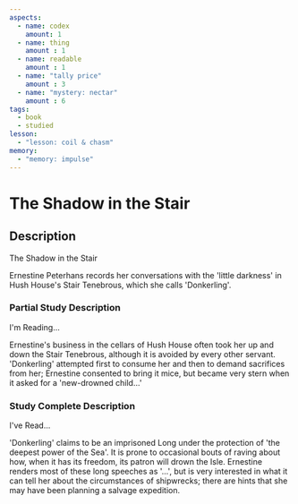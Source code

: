 ```yaml
---
aspects: 
  - name: codex
    amount: 1
  - name: thing
    amount : 1
  - name: readable
    amount : 1
  - name: "tally price"
    amount : 3
  - name: "mystery: nectar"
    amount : 6
tags:
  - book
  - studied
lesson:
  - "lesson: coil & chasm"
memory:
  - "memory: impulse"
---
```


# The Shadow in the Stair

## Description
The Shadow in the Stair

Ernestine Peterhans records her conversations with the 'little darkness' in Hush House's Stair Tenebrous, which she calls 'Donkerling'.
### Partial Study Description
I'm Reading...

Ernestine's business in the cellars of Hush House often took her up and down the Stair Tenebrous, although it is avoided by every other servant. 'Donkerling' attempted first to consume her and then to demand sacrifices from her; Ernestine consented to bring it mice, but became very stern when it asked for a 'new-drowned child...'
### Study Complete Description
I've Read...

'Donkerling' claims to be an imprisoned Long under the protection of 'the deepest power of the Sea'. It is prone to occasional bouts of raving about how, when it has its freedom, its patron will drown the Isle. Ernestine renders most of these long speeches as '...', but is very interested in what it can tell her about the circumstances of shipwrecks; there are hints that she may have been planning a salvage expedition.